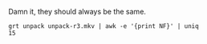 Damn it, they should always be the same.

    grt unpack unpack-r3.mkv | awk -e '{print NF}' | uniq
    15
